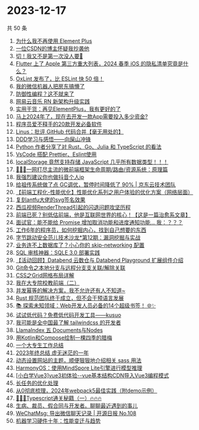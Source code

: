 # 2023-12-17

共 50 条

<!-- BEGIN JUEJIN -->
<!-- 最后更新时间 2023-12-17 00:07:00 +0800 -->
1. [为什么我不再使用 Element Plus](https://juejin.cn/post/7311871555528998966)
1. [一位CSDN的博主怀疑我抄袭他](https://juejin.cn/post/7312273015874338857)
1. [切！我又不是第一次没人要🤡](https://juejin.cn/post/7312304122535133220)
1. [Flutter 上了 Apple 第三方重大列表，2024 春季 iOS 的隐私清单究竟是什么？](https://juejin.cn/post/7311876701909549065)
1. [OxLint 发布了，比 ESLint 快 50 倍！](https://juejin.cn/post/7312338839695212571)
1. [我的微信机器人把房东搞懵了](https://juejin.cn/post/7311997169950556211)
1. [防御性编程？这不就来了](https://juejin.cn/post/7312376672665075722)
1. [网易云音乐 RN 新架构升级实践](https://juejin.cn/post/7312176750591934516)
1. [实用干货：再见ElementPlus，我有更好的了](https://juejin.cn/post/7312818330153091098)
1. [马上2024年了，现在去开发一款App需要投入多少资金?](https://juejin.cn/post/7312353213348347916)
1. [程序员爱不释手的20款开发必备软件](https://juejin.cn/post/7311959845539741696)
1. [Linus：批评 GitHub 代码合并【毫无用处的】](https://juejin.cn/post/7312293783973675008)
1. [DDD学习与感悟——向屎山冲锋](https://juejin.cn/post/7311871555528704054)
1. [Python 作者分享了对 Rust、Go、Julia 和 TypeScript 的看法](https://juejin.cn/post/7311958067163463743)
1. [VsCode 搭配 Prettier、Eslint使用](https://juejin.cn/post/7311633278498504744)
1. [localStorage 竟然支持存储 JavaScript 几乎所有数据类型！！！](https://juejin.cn/post/7311876701910908937)
1. [🥇🥇🥇一网打尽主流的微前端框架生命周期/路由/资源系统：原理篇](https://juejin.cn/post/7311907901047324722)
1. [我强烈建议你也做抖音个人ip](https://juejin.cn/post/7312404619518853146)
1. [给祖传系统做了点 GC调优，暂停时间降低了 90% | 京东云技术团队](https://juejin.cn/post/7311623433817571365)
1. [【前端工程化-性能优化】性能优化系列之用户体验的优化方案（网络层面）](https://juejin.cn/post/7311876701910925321)
1. [复刻antfu大佬的svg签名效果](https://juejin.cn/post/7311932190442324003)
1. [西瓜视频RenderThread引起的闪退问题攻坚历程](https://juejin.cn/post/7312304122535198756)
1. [前端已死？别低估前端，他是互联网世界的核心！【这是一篇治愈系文章】](https://juejin.cn/post/7312284396711919651)
1. [面试官：能不能给 Promise 增加取消功能和进度通知功能...  我：？？？](https://juejin.cn/post/7312349904046735400)
1. [工作6年的程序员，如何挖掘内心，找到自己想要的东西](https://juejin.cn/post/7312266765123010600)
1. [字节跳动安全范儿技术沙龙*第12期：漏洞挖掘与实战](https://juejin.cn/post/7311602485864628234)
1. [业务连不上数据库了？小心你的 skip-networking 配置](https://juejin.cn/post/7311602698712498227)
1. [SQL 审核神器：SQLE 3.0 部署实践](https://juejin.cn/post/7312035320376508442)
1. [【活动回顾】Databend 云数仓与 Databend Playground 扩展组件介绍](https://juejin.cn/post/7312241785543475215)
1. [Git命令之本地分支与远程分支支关联/解除关联](https://juejin.cn/post/7312352526706753577)
1. [CSS之Grid网格布局详解](https://juejin.cn/post/7311631975470465039)
1. [我在大专院校教前端（二）](https://juejin.cn/post/7312797734771408930)
1. [并发幂等的解决方案，我不允许还有人不知道~](https://juejin.cn/post/7311736237899366409)
1. [Rust 规范团队终于成立，但不会干预语言发展](https://juejin.cn/post/7312266765123780648)
1. [📚 探索未知领域：Web开发人员必备的14个超级书签！ 🌐✨](https://juejin.cn/post/7312241785542492175)
1. [试试低代码？免费低代码开发工具——kusuo](https://juejin.cn/post/7312353149812785193)
1. [我可能是全中国最了解 tailwindcss 的开发者](https://juejin.cn/post/7312723512724209718)
1. [LlamaIndex 五 Documents与Nodes](https://juejin.cn/post/7311618702591868954)
1. [用Kotlin和Compose绘制一棵四季的腊梅](https://juejin.cn/post/7311997169950048307)
1. [一个大专生工作总结](https://juejin.cn/post/7312352526706524201)
1. [2023年终总结 虚无迷茫的一年](https://juejin.cn/post/7312271879581417510)
1. [动态设置网站的主题，顺便狠狠地介绍相关 sass 用法](https://juejin.cn/post/7311881316051435554)
1. [HarmonyOS：使用MindSpore Lite引擎进行模型推理](https://juejin.cn/post/7312035320375377946)
1. [[小白学Vue3]vue3初体验--vue基本结构CDN导入Vue3编程模式](https://juejin.cn/post/7312352526707032105)
1. [长任务的优化处理](https://juejin.cn/post/7311632859085176832)
1. [从0彻底梳理，2024年webpack5最佳实践（附demo示例）](https://juejin.cn/post/7312294489220677632)
1. [🚀🚀🚀Typescript通关秘籍（一）🔥🔥🔥](https://juejin.cn/post/7312722655224741900)
1. [生病、裁员、假合同与开发者。聊聊最近遇到的事儿](https://juejin.cn/post/7312722655224627212)
1. [WeChatMsg: 导出微信聊天记录 | 开源日报 No.108](https://juejin.cn/post/7312353826082357302)
1. [机器学习硬件十年：性能变迁与趋势](https://juejin.cn/post/7311972542805475379)
<!-- END JUEJIN -->